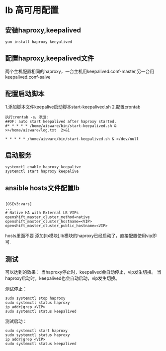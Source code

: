 # lb 高可用配置

## 安装haproxy,keepalived
```
yum install haproxy keeyalived
```

## 配置haproxy,keepalived文件
两个主机配置相同的haproxy，一台主机用keepalived.conf-master,另一台用keepalived.conf-salve

## 配置启动脚本
1.添加脚本文件keepalive启动脚本start-keepalived.sh
2.配置crontab
```
执行crontab -e，添加：
##DF: auto start keepalived after haproxy started.
#* * * * * /home/aisware/bin/start-keepalived.sh & >>/home/aisware/log.txt  2>&1

* * * * * /home/aisware/bin/start-keepalived.sh & >/dev/null
```


## 启动服务
```
systemctl enable haproxy keepalive
systemctl start haproxy keepalive
```



## ansible hosts文件配置lb

```

[OSEv3:vars]
...
# Native HA with External LB VIPs
openshift_master_cluster_method=native
openshift_master_cluster_hostname=<VIP>
openshift_master_cluster_public_hostname=<VIP>

```
hosts里面不要 添加[lb模块],lb模块的haproxy已经启动了，直接配置使用vip即可.



## 测试
可以达到的效果：
	当haproxy停止时，keepalived会自动停止，vip发生切换。
	当haproxy启动时，keepalived也会自动启动，vip发生切换。

测试停止：
```
sudo systemctl stop haproxy
sudo systemctl status haproxy
ip addr|grep <VIP>
sudo systemctl status keepalived
```

测试启动：
```
sudo systemctl start haproxy
sudo systemctl status haproxy
ip addr|grep <VIP>
sudo systemctl status keepalived
 ```
